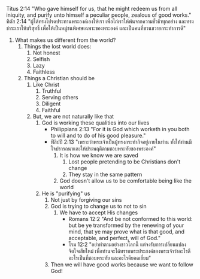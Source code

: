 Titus 2:14 "Who gave himself for us, that he might redeem us from all iniquity, and purify unto himself a peculiar people, zealous of good works."
ทิตัส 2:14 "ผู้ได้ทรงโปรดประทานพระองค์เองให้เรา เพื่อไถ่เราให้พ้นจากความชั่วช้าทุกอย่าง และทรงชำระเราให้บริสุทธิ์ เพื่อให้เป็นหมู่ชนพิเศษเฉพาะของพระองค์ และเป็นคนที่ขวนขวายกระทำการดี"

1. What makes us different from the world?
	1. Things the lost world does:
		1. Not honest
		2. Selfish
		3. Lazy
		4. Faithless
	2. Things a Christian should be
		1. Like Christ
			1. Truthful
			2. Serving others
			3. Diligent
			4. Faithful
		2. But, we are not naturally like that
			1. God is working these qualities into our lives
				- Philippians 2:13 "For it is God which worketh in you both to will and to do of his good pleasure."
				- ฟีลิปปี 2:13 "เพราะว่าพระเจ้าเป็นผู้ทรงกระทำกิจอยู่ภายในท่าน ทั้งให้ท่านมีใจปรารถนาและให้ประพฤติตามชอบพระทัยของพระองค์"
					1. It is how we know we are saved
						1. Lost people pretending to be Christians don't change
						2. They stay in the same pattern
					2. God doesn't allow us to be comfortable being like the world
			2. He is "purifying" us
				1. Not just by forgiving our sins
				2. God is trying to change us to not to sin
					1. We have to accept His changes
						- Romans 12:2 "And be not conformed to this world: but be ye transformed by the renewing of your mind, that ye may prove what is that good, and acceptable, and perfect, will of God."
						- โรม 12:2 "อย่าทำตามอย่างชาวโลกนี้ แต่จงรับการเปลี่ยนแปลงจิตใจเสียใหม่ เพื่อท่านจะได้ทราบพระประสงค์ของพระเจ้าว่าอะไรดี อะไรเป็นที่ชอบพระทัย และอะไรดียอดเยี่ยม"
				3. Then we will have good works because we want to follow God!